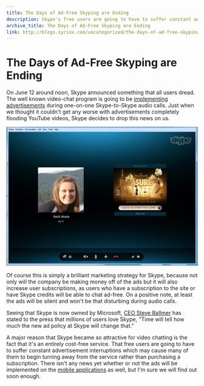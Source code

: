 ```yaml
---
title: The Days of Ad-Free Skyping are Ending
description: Skype's free users are going to have to suffer constant advertisements, which may cause many of them to begin turning away from the service.
archive_title: The Days of Ad-Free Skyping are Ending
link: http://blogs.syrinx.com/uncategorized/the-days-of-ad-free-skyping-are-ending/
---
```


# The Days of Ad-Free Skyping are Ending

On June 12 around noon, Skype announced something that all users dread. The well known video-chat program is going to be [implementing advertisements](http://techcrunch.com/2012/06/13/skype-for-windows-now-features-conversation-ads/) during one-on-one Skype-to-Skype audio calls. Just when we thought it couldn't get any worse with advertisements completely flooding YouTube videos, Skype decides to drop this news on us.

![Skype Ads](/assets/img/blog/skype-conversation-ads.jpg)

Of course this is simply a brilliant marketing strategy for Skype, because not only will the company be making money off of the ads but it will also increase user subscriptions, as users who have a subscription to the site or have Skype credits will be able to chat ad-free. On a positive note, at least the ads will be silent and won't be that disturbing during audio calls.

Seeing that Skype is now owned by Microsoft, [CEO Steve Ballmer](http://www.latimes.com/business/technology/la-fi-tn-skype-announces-conversation-ads-20120613,0,5956658.story) has stated to the press that millions of users love Skype, "Time will tell how much the new ad policy at Skype will change that."

A major reason that Skype became so attractive for video chatting is the fact that it's an entirely cost-free service. That free users are going to have to suffer constant advertisement interruptions which may cause many of them to begin turning away from the service rather than purchasing a subscription. There isn't any news yet whether or not the ads will be implemented on the [mobile applications](http://smarthouse.com.au/Home_Office/Platforms/G2W4R9N4) as well, but I'm sure we will find out soon enough.
